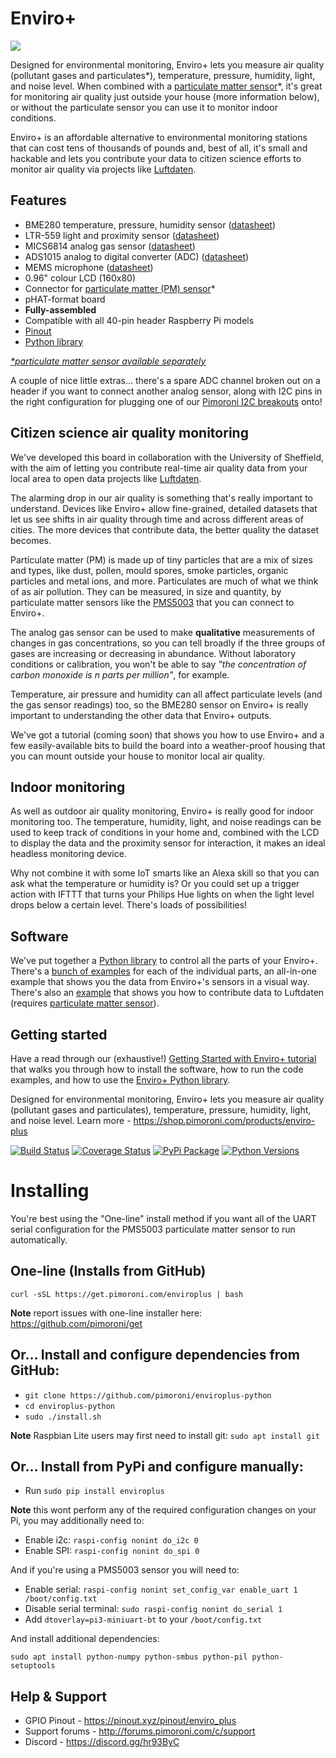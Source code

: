 # Enviro+


<p class="body-copy mk-paragraph" ><img src="https://cdn.shopify.com/s/files/1/0174/1800/products/Enviro-Plus-pHAT-on-white-2_256x256.progressive.jpg?v=1565439541"
   class="attempt-right print-hide" style="max-width:430px" />



</div>


    
<p>Designed for environmental monitoring, Enviro+ lets you measure air quality (pollutant gases and particulates*), temperature, pressure, humidity, light, and noise level. When combined with a <a href="/products/pms5003-particulate-matter-sensor-with-cable" target="_blank" rel="noopener noreferrer">particulate matter sensor</a>*, it's great for monitoring air quality just outside your house (more information below), or without the particulate sensor you can use it to monitor indoor conditions.</p>
<p>Enviro+ is an affordable alternative to environmental monitoring stations that can cost tens of thousands of pounds and, best of all, it's small and hackable and lets you contribute your data to citizen science efforts to monitor air quality via projects like <a href="https://united-kingdom.maps.luftdaten.info" target="_blank" rel="noopener noreferrer">Luftdaten</a>.</p>
<h2>Features</h2>
<ul>
<li>BME280 temperature, pressure, humidity sensor (<a href="https://ae-bst.resource.bosch.com/media/_tech/media/datasheets/BST-BME280-DS002.pdf" target="_blank" rel="noopener noreferrer">datasheet</a>)</li>
<li>LTR-559 light and proximity sensor (<a href="http://optoelectronics.liteon.com/upload/download/ds86-2013-0003/ltr-559als-01_ds_v1.pdf" target="_blank" rel="noopener noreferrer">datasheet</a>)</li>
<li>MICS6814 analog gas sensor (<a href="https://www.sgxsensortech.com/content/uploads/2015/02/1143_Datasheet-MiCS-6814-rev-8.pdf" target="_blank" rel="noopener noreferrer">datasheet</a>)</li>
<li>ADS1015 analog to digital converter (ADC) (<a href="http://www.ti.com/lit/ds/symlink/ads1015.pdf" target="_blank" rel="noopener noreferrer">datasheet</a>)</li>
<li>MEMS microphone (<a href="https://media.digikey.com/pdf/Data%20Sheets/Knowles%20Acoustics%20PDFs/SPH0645LM4H-B.pdf" target="_blank" rel="noopener noreferrer">datasheet</a>)</li>
<li>0.96" colour LCD (160x80)</li>
<li>Connector for <a href="/products/pms5003-particulate-matter-sensor-with-cable" target="_blank" rel="noopener noreferrer">particulate matter (PM) sensor</a>*</li>
<li>pHAT-format board</li>
<li><strong>Fully-assembled</strong></li>
<li>Compatible with all 40-pin header Raspberry Pi models</li>
<li><a href="https://pinout.xyz/pinout/enviro_plus">Pinout</a></li>
<li><a href="https://github.com/pimoroni/enviroplus-python" target="_blank" rel="noopener noreferrer">Python library</a></li>
</ul>
<p><a href="/products/pms5003-particulate-matter-sensor-with-cable" target="_blank" rel="noopener noreferrer"><em>*particulate matter sensor available separately</em></a></p>
<p>A couple of nice little extras... there's a spare ADC channel broken out on a header if you want to connect another analog sensor, along with I2C pins in the right configuration for plugging one of our <a href="/collections/pimoroni-breakouts">Pimoroni I2C breakouts</a> onto!</p>
<h2>Citizen science air quality monitoring</h2>
<p>We've developed this board in collaboration with the University of Sheffield, with the aim of letting you contribute real-time air quality data from your local area to open data projects like <a href="https://united-kingdom.maps.luftdaten.info" target="_blank" rel="noopener noreferrer">Luftdaten</a>.</p>
<p>The alarming drop in our air quality is something that's really important to understand. Devices like Enviro+ allow fine-grained, detailed datasets that let us see shifts in air quality through time and across different areas of cities. The more devices that contribute data, the better quality the dataset becomes.</p>
<p>Particulate matter (PM) is made up of tiny particles that are a mix of sizes and types, like dust, pollen, mould spores, smoke particles, organic particles and metal ions, and more. Particulates are much of what we think of as air pollution. They can be measured, in size and quantity, by particulate matter sensors like the <a href="/products/pms5003-particulate-matter-sensor-with-cable" target="_blank" rel="noopener noreferrer">PMS5003</a> that you can connect to Enviro+.</p>
<p>The analog gas sensor can be used to make <strong>qualitative</strong> measurements of changes in gas concentrations, so you can tell broadly if the three groups of gases are increasing or decreasing in abundance. Without laboratory conditions or calibration, you won't be able to say <em>"the concentration of carbon monoxide is n parts per million"</em>, for example.</p>
<p>Temperature, air pressure and humidity can all affect particulate levels (and the gas sensor readings) too, so the BME280 sensor on Enviro+ is really important to understanding the other data that Enviro+ outputs.</p>
<p>We've got a tutorial (coming soon) that shows you how to use Enviro+ and a few easily-available bits to build the board into a weather-proof housing that you can mount outside your house to monitor local air quality.</p>
<h2>Indoor monitoring</h2>
<p>As well as outdoor air quality monitoring, Enviro+ is really good for indoor monitoring too. The temperature, humidity, light, and noise readings can be used to keep track of conditions in your home and, combined with the LCD to display the data and the proximity sensor for interaction, it makes an ideal headless monitoring device.</p>
<p>Why not combine it with some IoT smarts like an Alexa skill so that you can ask what the temperature or humidity is? Or you could set up a trigger action with IFTTT that turns your Philips Hue lights on when the light level drops below a certain level. There's loads of possibilities!</p>
<h2>Software</h2>
<p>We've put together a <a href="https://github.com/pimoroni/enviroplus-python" target="_blank" rel="noopener noreferrer">Python library</a> to control all the parts of your Enviro+. There's a <a href="https://github.com/pimoroni/enviroplus-python/tree/master/examples" target="_blank" rel="noopener noreferrer">bunch of examples</a> for each of the individual parts, an all-in-one example that shows you the data from Enviro+'s sensors in a visual way. There's also an <a href="https://github.com/pimoroni/enviroplus-python/tree/master/examples" target="_blank" rel="noopener noreferrer">example</a> that shows you how to contribute data to Luftdaten (requires <a href="/products/pms5003-particulate-matter-sensor-with-cable" target="_blank" rel="noopener noreferrer">particulate matter sensor</a>).</p>
<h2>Getting started</h2>
<p>Have a read through our (exhaustive!) <a href="https://learn.pimoroni.com/tutorial/sandyj/getting-started-with-enviro-plus" target="_blank" rel="noopener noreferrer">Getting Started with Enviro+ tutorial</a> that walks you through how to install the software, how to run the code examples, and how to use the <a href="https://github.com/pimoroni/enviroplus-python/" target="_blank" rel="noopener noreferrer">Enviro+ Python library</a>.</p>
    </article>

















Designed for environmental monitoring, Enviro+ lets you measure air quality (pollutant gases and particulates), temperature, pressure, humidity, light, and noise level. Learn more - https://shop.pimoroni.com/products/enviro-plus

[![Build Status](https://travis-ci.com/pimoroni/enviroplus-python.svg?branch=master)](https://travis-ci.com/pimoroni/enviroplus-python)
[![Coverage Status](https://coveralls.io/repos/github/pimoroni/enviroplus-python/badge.svg?branch=master)](https://coveralls.io/github/pimoroni/enviroplus-python?branch=master)
[![PyPi Package](https://img.shields.io/pypi/v/enviroplus.svg)](https://pypi.python.org/pypi/enviroplus)
[![Python Versions](https://img.shields.io/pypi/pyversions/enviroplus.svg)](https://pypi.python.org/pypi/enviroplus)

# Installing

You're best using the "One-line" install method if you want all of the UART serial configuration for the PMS5003 particulate matter sensor to run automatically.

## One-line (Installs from GitHub)

```
curl -sSL https://get.pimoroni.com/enviroplus | bash
```

**Note** report issues with one-line installer here: https://github.com/pimoroni/get

## Or... Install and configure dependencies from GitHub:

* `git clone https://github.com/pimoroni/enviroplus-python`
* `cd enviroplus-python`
* `sudo ./install.sh`

**Note** Raspbian Lite users may first need to install git: `sudo apt install git`

## Or... Install from PyPi and configure manually:

* Run `sudo pip install enviroplus`

**Note** this wont perform any of the required configuration changes on your Pi, you may additionally need to:

* Enable i2c: `raspi-config nonint do_i2c 0`
* Enable SPI: `raspi-config nonint do_spi 0`

And if you're using a PMS5003 sensor you will need to:

* Enable serial: `raspi-config nonint set_config_var enable_uart 1 /boot/config.txt`
* Disable serial terminal: `sudo raspi-config nonint do_serial 1`
* Add `dtoverlay=pi3-miniuart-bt` to your `/boot/config.txt`

And install additional dependencies:

```
sudo apt install python-numpy python-smbus python-pil python-setuptools
```

## Help & Support

* GPIO Pinout - https://pinout.xyz/pinout/enviro_plus
* Support forums - http://forums.pimoroni.com/c/support
* Discord - https://discord.gg/hr93ByC

